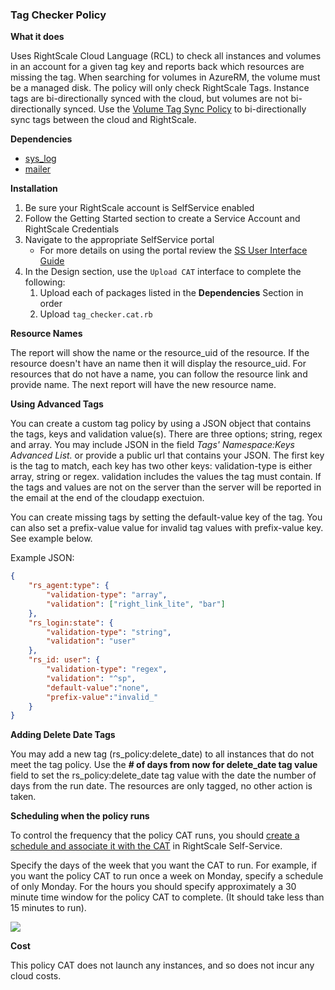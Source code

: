 ### Tag Checker Policy

**What it does**

Uses RightScale Cloud Language (RCL) to check all instances and volumes in an account for a given tag key and reports back which
resources are missing the tag.   When searching for volumes in AzureRM, the volume must be a managed disk.  The policy will only check RightScale Tags.  Instance tags are bi-directionally synced with the cloud, but volumes are not bi-directionally synced.  Use the [Volume Tag Sync Policy](https://github.com/rightscale/policies/tree/master/tags/volume_tag_sync_policy) to bi-directionally sync tags between the cloud and RightScale.

**Dependencies**
  - [sys_log](https://github.com/rightscale/rightscale-plugins/blob/master/libraries/sys_log.rb)
  - [mailer](https://github.com/rightscale/policies/blob/master/libraries/mailer.rb)


**Installation**
1. Be sure your RightScale account is SelfService enabled
1. Follow the Getting Started section to create a Service Account and RightScale Credentials
1. Navigate to the appropriate SelfService portal
   - For more details on using the portal review the [SS User Interface Guide](http://docs.rightscale.com/ss/guides/ss_user_interface_guide.html)
1. In the Design section, use the `Upload CAT` interface to complete the following:
   1. Upload each of packages listed in the **Dependencies** Section in order
   1. Upload `tag_checker.cat.rb`

**Resource Names**

The report will show the name or the resource_uid of the resource.  If the resource doesn't have an  name then it will display the resource_uid.  For resources that do not have a name, you can follow the resource link and provide name.  The next report will have the new resource name.   

**Using Advanced Tags**

You can create a custom tag policy by using a JSON object that contains the tags, keys and validation value(s).  There are three options; string, regex and array.  You may include JSON in the field *Tags' Namespace:Keys Advanced List.* or provide a public url that contains your JSON.  The first key is the tag to match, each key has two other keys: validation-type is either array, string or regex.  validation includes the values the tag must contain.  If the tags and values are not on the server than the server will be reported in the email at the end of the cloudapp exectuion.

You can create missing tags by setting the default-value key of the tag. You can also set a prefix-value value for invalid tag values with prefix-value key. See example below.  

Example JSON:
```json
{
	"rs_agent:type": {
		"validation-type": "array",
		"validation": ["right_link_lite", "bar"]
	},
	"rs_login:state": {
		"validation-type": "string",
		"validation": "user"
	},
	"rs_id: user": {
		"validation-type": "regex",
		"validation": "^sp",
		"default-value":"none",
		"prefix-value":"invalid_"
	}
}
```

**Adding Delete Date Tags**

You may add a new tag (rs_policy:delete_date) to all instances that do not meet the tag policy.   Use the **# of days from now for delete_date tag value** field to set the rs_policy:delete_date tag value with the date the number of days from the run date.  The resources are only tagged, no other action is taken.

**Scheduling when the policy runs**

To control the frequency that the policy CAT runs, you should [create a schedule and associate it with the CAT](http://docs.rightscale.com/ss/guides/ss_creating_schedules.html) in RightScale Self-Service.

Specify the days of the week that you want the CAT to run. For example, if you want the policy CAT to run once a week on Monday, specify a schedule of only Monday. For the hours you should specify approximately a 30 minute time window for the policy CAT to complete. (It should take less than 15 minutes to run).

<img src="imgs/create_a_new_schedule.png">

**Cost**

This policy CAT does not launch any instances, and so does not incur any cloud costs.
